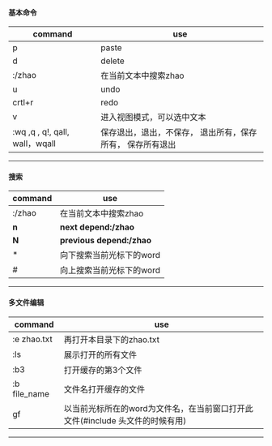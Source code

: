 #### 基本命令

|command|use|
|---|---|
|p|paste|
|d|delete|
|:/zhao|在当前文本中搜索zhao|
|u|undo|
|crtl+r|redo|
|v|进入视图模式，可以选中文本|
|:wq ,q , q!, qall, wall，wqall|保存退出，退出，不保存， 退出所有，保存所有， 保存所有退出|

---
#### 搜索

|command|use|
|---|---|
|:/zhao|在当前文本中搜索zhao|
|**n**|**next depend:/zhao**|
|**N**|**previous depend:/zhao**|
|\*|向下搜索当前光标下的word|
|\#|向上搜索当前光标下的word|

----

#### 多文件编辑

|command|use|
|----|----|
|:e zhao.txt|再打开本目录下的zhao.txt|
|:ls|展示打开的所有文件|
|:b3|打开缓存的第3个文件|
|:b file_name|文件名打开缓存的文件|
|gf|以当前光标所在的word为文件名，在当前窗口打开此文件(#include 头文件的时候有用)|



---



####
